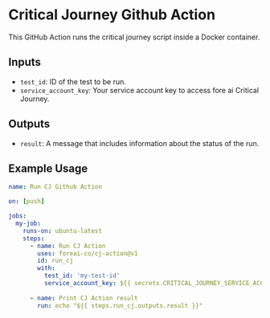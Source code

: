 # Critical Journey Github Action

This GitHub Action runs the critical journey script inside a Docker container.

## Inputs

- `test_id`: ID of the test to be run.
- `service_account_key`: Your service account key to access fore ai Critical Journey.

## Outputs

- `result`: A message that includes information about the status of the run.

## Example Usage

```yaml
name: Run CJ Github Action

on: [push]

jobs:
  my-job:
    runs-on: ubuntu-latest
    steps:
      - name: Run CJ Action
        uses: foreai-co/cj-action@v1
        id: run_cj
        with:
          test_id: 'my-test-id'
          service_account_key: ${{ secrets.CRITICAL_JOURNEY_SERVICE_ACCOUNT_KEY }}
      
      - name: Print CJ Action result
        run: echo "${{ steps.run_cj.outputs.result }}"
```
